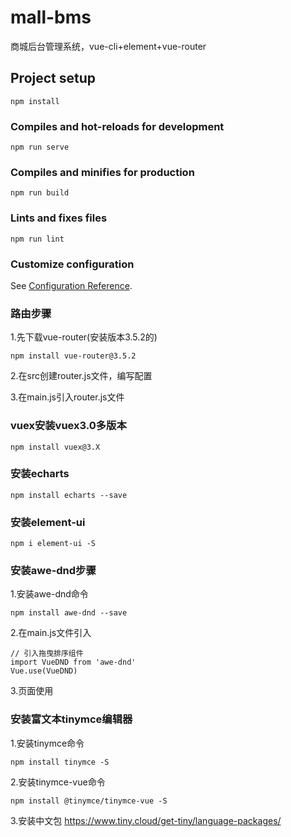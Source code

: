 # mall-bms
商城后台管理系统，vue-cli+element+vue-router

## Project setup
```
npm install
```

### Compiles and hot-reloads for development
```
npm run serve
```

### Compiles and minifies for production
```
npm run build
```

### Lints and fixes files
```
npm run lint
```

### Customize configuration
See [Configuration Reference](https://cli.vuejs.org/config/).

### 路由步骤
1.先下载vue-router(安装版本3.5.2的)
```
npm install vue-router@3.5.2
```

2.在src创建router.js文件，编写配置

3.在main.js引入router.js文件

### vuex安装vuex3.0多版本
```
npm install vuex@3.X
```

### 安装echarts
```
npm install echarts --save
```

### 安装element-ui
```
npm i element-ui -S
```

### 安装awe-dnd步骤
1.安装awe-dnd命令
```
npm install awe-dnd --save
```
2.在main.js文件引入
```
// 引入拖曳排序组件
import VueDND from 'awe-dnd'
Vue.use(VueDND)
```
3.页面使用

### 安装富文本tinymce编辑器
1.安装tinymce命令
```
npm install tinymce -S
```
2.安装tinymce-vue命令
```
npm install @tinymce/tinymce-vue -S
```

3.安装中文包
https://www.tiny.cloud/get-tiny/language-packages/